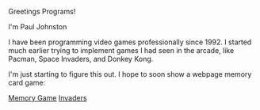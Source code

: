Greetings Programs!

I'm Paul Johnston

I have been programming video games professionally since 1992.  I started much earlier trying to implement games I had seen in the arcade, like Pacman, Space Invaders, and Donkey Kong.

I'm just starting to figure this out.  I hope to soon show a webpage memory card game:

[Memory Game](https://pogsworth.github.io/memory)
[Invaders](https://pogsworth.github.io/invaders)
